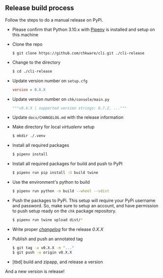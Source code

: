 ## Release build process

Follow the steps to do a manual release on PyPi.


- Please confirm that Python 3.10.x with [Pipenv](https://pipenv.pypa.io/en/latest/#install-pipenv-today) is installed and setup on this machine
- Clone the repo 
    ```
    $ git clone https://github.com/chkware/cli.git ./cli-release
    ```

- Change to the directory 
    ```bash
    $ cd ./cli-release
    ```

- Update version number on `setup.cfg`
    ```ini
    version = 0.X.X
    ```

- Update version number on `chk/console/main.py`
    ```python
    """v0.X.X | supported version strings: 0.7.2, ..."""
    ```

- Update `docs/CHANGELOG.md` with the release information

- Make directory for local _virtualenv_ setup
    ```bash
    $ mkdir ./.venv
    ```

- Install all required packages
    ```bash
    $ pipenv install
    ```

- Install all required packages for build and push to PyPI
    ```bash
    $ pipenv run pip install -U build twine
    ```

- Use the environment's python to build
    ```bash
    $ pipenv run python -m build --wheel --sdist
    ```

- Push the packages to PyPi. This setup will require your PyPi username and password. So, make sure to setup an account, and have permission to push setup ready on the `chk` package repository.
    ```bash
    $ pipenv run twine upload dist/*
    ```

- Write proper [_changelog_](CHANGELOG.md) for the release _0.X.X_

- Publish and push an annotated tag
    ```bash
    $ git tag -a v0.X.X -m "..."
    $ git push -u origin v0.X.X
    ```
- [tbd] build and zipapp, and release a version

And a new version is release!